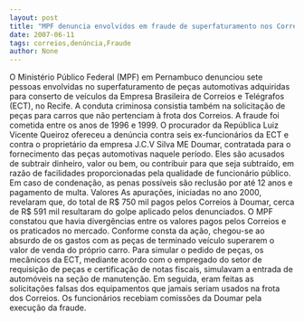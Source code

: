```yaml
---
layout: post
title: "MPF denuncia envolvidos em fraude de superfaturamento nos Correios "
date: 2007-06-11
tags: correios,denúncia,Fraude
author: None
---
```

O Minist&eacute;rio P&uacute;blico Federal (MPF) em Pernambuco denunciou sete pessoas envolvidas no superfaturamento de pe&ccedil;as automotivas adquiridas para conserto de ve&iacute;culos da Empresa Brasileira de Correios e Tel&eacute;grafos (ECT), no Recife.
A conduta criminosa consistia tamb&eacute;m na solicita&ccedil;&atilde;o de pe&ccedil;as para carros que n&atilde;o pertenciam &agrave; frota dos Correios. A fraude foi cometida entre os anos de 1996 e 1999.
O procurador da Rep&uacute;blica Luiz Vicente Queiroz ofereceu a den&uacute;ncia contra seis ex-funcion&aacute;rios da ECT e contra o propriet&aacute;rio da empresa J.C.V Silva ME Doumar, contratada para o fornecimento das pe&ccedil;as automotivas naquele per&iacute;odo.
Eles s&atilde;o acusados de subtrair dinheiro, valor ou bem, ou contribuir para que seja subtra&iacute;do, em raz&atilde;o de facilidades proporcionadas pela qualidade de funcion&aacute;rio p&uacute;blico. Em caso de condena&ccedil;&atilde;o, as penas poss&iacute;veis s&atilde;o reclus&atilde;o por at&eacute; 12 anos e pagamento de multa.
Valores 
As apura&ccedil;&otilde;es, iniciadas no ano 2000, revelaram que, do total de R$ 750 mil pagos pelos Correios &agrave; Doumar, cerca de R$ 591 mil resultaram do golpe aplicado pelos denunciados. O MPF constatou que havia diverg&ecirc;ncias entre os valores pagos pelos Correios e os praticados no mercado.
Conforme consta da a&ccedil;&atilde;o, chegou-se ao absurdo de os gastos com as pe&ccedil;as de terminado ve&iacute;culo superarem o valor de venda do pr&oacute;prio carro. Para simular o pedido de pe&ccedil;as, os mec&acirc;nicos da ECT, mediante acordo com o empregado do setor de requisi&ccedil;&atilde;o de pe&ccedil;as e certifica&ccedil;&atilde;o de notas fiscais, simulavam a entrada de autom&oacute;veis na se&ccedil;&atilde;o de manuten&ccedil;&atilde;o. Em seguida, eram feitas as solicita&ccedil;&otilde;es falsas dos equipamentos que jamais seriam usados na frota dos Correios. Os funcion&aacute;rios recebiam comiss&otilde;es da Doumar pela execu&ccedil;&atilde;o da fraude. 